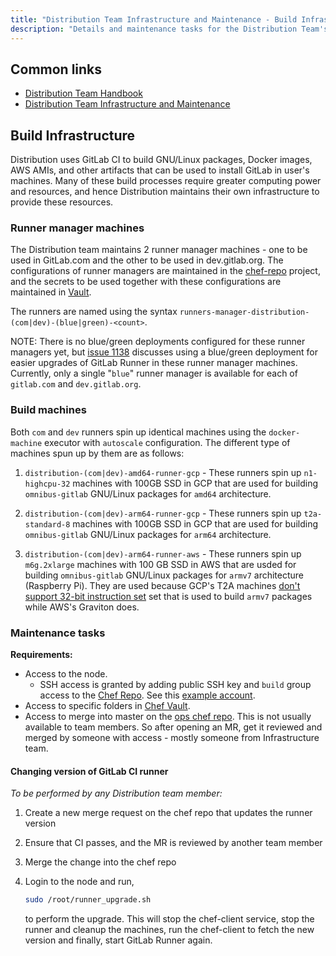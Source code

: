 ```yaml
---
title: "Distribution Team Infrastructure and Maintenance - Build Infrastructure"
description: "Details and maintenance tasks for the Distribution Team's build nodes"
---
```


## Common links

- [Distribution Team Handbook](/handbook/engineering/infrastructure-platforms/gitlab-delivery/distribution/)
- [Distribution Team Infrastructure and Maintenance](/handbook/engineering/infrastructure-platforms/gitlab-delivery/distribution/maintenance/)

## Build Infrastructure

Distribution uses GitLab CI to build GNU/Linux packages, Docker images, AWS
AMIs, and other artifacts that can be used to install GitLab in user's machines.
Many of these build processes require greater computing power and resources, and
hence Distribution maintains their own infrastructure to provide these resources.

### Runner manager machines

The Distribution team maintains 2 runner manager machines - one to be used in
GitLab.com and the other to be used in dev.gitlab.org. The configurations of
runner managers are maintained in the
[chef-repo](https://gitlab.com/search?search=distribution&project_id=26735010&group_id=1112072)
project, and the secrets to be used together with these configurations are
maintained in [Vault](https://vault.gitlab.net).

The runners are named using the syntax `runners-manager-distribution-(com|dev)-(blue|green)-<count>`.

NOTE: There is no blue/green deployments configured for these runner managers
yet, but [issue 1138](https://gitlab.com/gitlab-org/distribution/team-tasks/-/issues/1138)
discusses using a blue/green deployment for easier upgrades of GitLab
Runner in these runner manager machines. Currently, only a single "`blue`"
runner manager is available for each of `gitlab.com` and `dev.gitlab.org`.

### Build machines

Both `com` and `dev` runners spin up identical machines using the `docker-machine`
executor with `autoscale` configuration. The different type of machines spun up by
them are as follows:

1. `distribution-(com|dev)-amd64-runner-gcp` - These runners spin up
   `n1-highcpu-32` machines with 100GB SSD in GCP that are used for building
   `omnibus-gitlab` GNU/Linux packages for `amd64` architecture.

1. `distribution-(com|dev)-arm64-runner-gcp` - These runners spin up
   `t2a-standard-8` machines with 100GB SSD in GCP that are used for building
   `omnibus-gitlab` GNU/Linux packages for `arm64` architecture.

1. `distribution-(com|dev)-arm64-runner-aws` - These runners spin up
   `m6g.2xlarge` machines with 100 GB SSD in AWS that are usded for building
   `omnibus-gitlab` GNU/Linux packages for `armv7` architecture (Raspberry Pi).
   They are used because GCP's T2A machines
   [don't support 32-bit instruction set](https://cloud.google.com/compute/docs/general-purpose-machines#t2a_limitations)
   set that is used to build `armv7` packages while AWS's Graviton does.

### Maintenance tasks

**Requirements:**

- Access to the node.
  - SSH access is granted by adding public SSH key and `build` group access to the [Chef Repo](https://gitlab.com/gitlab-com/gl-infra/chef-repo). See this [example account](https://gitlab.com/gitlab-com/gl-infra/chef-repo/-/blob/17825ae3faefcbe9b6d80117d63cd1c17186fc51/data_bags/users/balasankarc.json).
- Access to specific folders in [Chef Vault](https://vault.gitlab.net/).
- Access to merge into master on the [ops chef repo](https://gitlab.com/gitlab-com/gl-infra/chef-repo).
  This is not usually available to team members. So after opening an MR, get it
  reviewed and merged by someone with access - mostly someone from
  Infrastructure team.

#### Changing version of GitLab CI runner

*To be performed by any Distribution team member:*

   1. Create a new merge request on the chef repo that updates the runner version

   1. Ensure that CI passes, and the MR is reviewed by another team member

   1. Merge the change into the chef repo

   1. Login to the node and run,

      ```sh
      sudo /root/runner_upgrade.sh
      ```

      to perform the upgrade. This will stop the chef-client service, stop the
      runner and cleanup the machines, run the chef-client to fetch the new
      version and finally, start GitLab Runner again.
